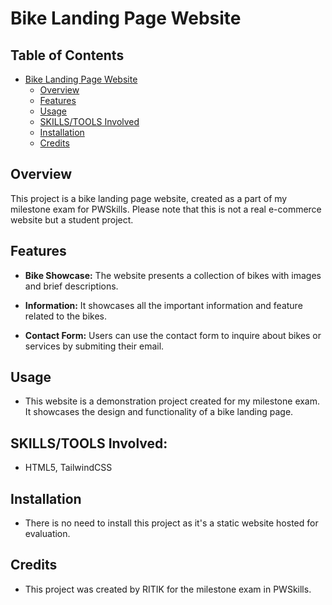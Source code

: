 # Bike Landing Page Website

## Table of Contents
- [Bike Landing Page Website](#bike-landing-page-website)
  - [Overview](#overview)
  - [Features](#features)
  - [Usage](#usage)
  - [SKILLS/TOOLS Involved](#skillstools-involved)
  - [Installation](#installation)
  - [Credits](#credits)


## Overview

This project is a bike landing page website, created as a part of my milestone exam for PWSkills. Please note that this is not a real e-commerce website but a student project.

## Features

- **Bike Showcase:** The website presents a collection of bikes with images and brief descriptions.

- **Information:** It showcases all the important information and feature related to the bikes.

- **Contact Form:** Users can use the contact form to inquire about bikes or services by submiting their email.

## Usage

- This website is a demonstration project created for my milestone exam. It showcases the design and functionality of a bike landing page.

## SKILLS/TOOLS Involved:

- HTML5, TailwindCSS

## Installation

- There is no need to install this project as it's a static website hosted for evaluation.

## Credits

- This project was created by RITIK for the milestone exam in PWSkills.

